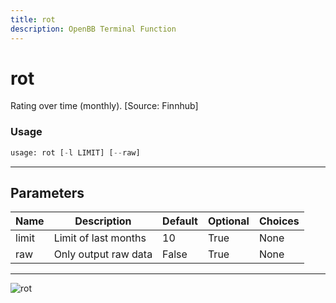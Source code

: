 ```yaml
---
title: rot
description: OpenBB Terminal Function
---
```


# rot

Rating over time (monthly). [Source: Finnhub]

### Usage 
```python
usage: rot [-l LIMIT] [--raw]
```
---
## Parameters

| Name | Description | Default | Optional | Choices |
| ---- | ----------- | ------- | -------- | ------- |
| limit | Limit of last months | 10 | True | None |
| raw | Only output raw data | False | True | None |
---
![rot](https://user-images.githubusercontent.com/46355364/154236600-5e3c68b6-5fda-4140-8ae2-360389399cd2.png)

